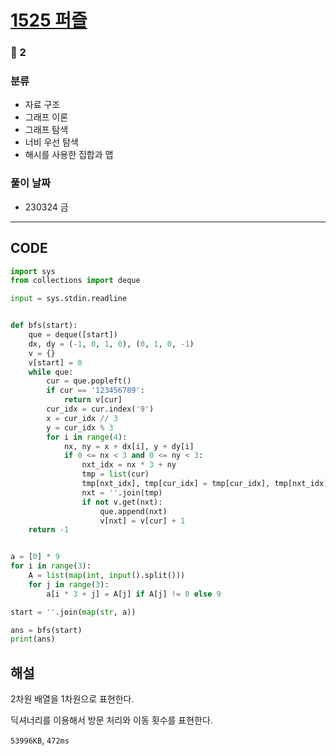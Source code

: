 # [1525 퍼즐](https://www.acmicpc.net/problem/1525)

### 🥇 2

### 분류

- 자료 구조
- 그래프 이론
- 그래프 탐색
- 너비 우선 탐색
- 해시를 사용한 집합과 맵

### 풀이 날짜

- 230324 금

---

## CODE

```python
import sys
from collections import deque

input = sys.stdin.readline


def bfs(start):
    que = deque([start])
    dx, dy = (-1, 0, 1, 0), (0, 1, 0, -1)
    v = {}
    v[start] = 0
    while que:
        cur = que.popleft()
        if cur == '123456789':
            return v[cur]
        cur_idx = cur.index('9')
        x = cur_idx // 3
        y = cur_idx % 3
        for i in range(4):
            nx, ny = x + dx[i], y + dy[i]
            if 0 <= nx < 3 and 0 <= ny < 3:
                nxt_idx = nx * 3 + ny
                tmp = list(cur)
                tmp[nxt_idx], tmp[cur_idx] = tmp[cur_idx], tmp[nxt_idx]
                nxt = ''.join(tmp)
                if not v.get(nxt):
                    que.append(nxt)
                    v[nxt] = v[cur] + 1
    return -1


a = [0] * 9
for i in range(3):
    A = list(map(int, input().split()))
    for j in range(3):
        a[i * 3 + j] = A[j] if A[j] != 0 else 9

start = ''.join(map(str, a))

ans = bfs(start)
print(ans)

```

## 해설

2차원 배열을 1차원으로 표현한다.

딕셔너리를 이용해서 방문 처리와 이동 횟수를 표현한다.

`53996KB`, `472ms`
